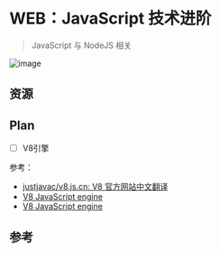 # WEB：JavaScript 技术进阶

> JavaScript 与 NodeJS 相关

![image](https://cdn.staticaly.com/gh/jonsam-ng/image-hosting@master/2022/image.4ay3mj0y65m0.webp)

## 资源

## Plan

- [ ] V8引擎

参考：

- [justjavac/v8.js.cn: V8 官方网站中文翻译](https://github.com/justjavac/v8.js.cn)
- [V8 JavaScript engine](https://v8.js.cn/)
- [V8 JavaScript engine](https://v8.dev/)

## 参考
